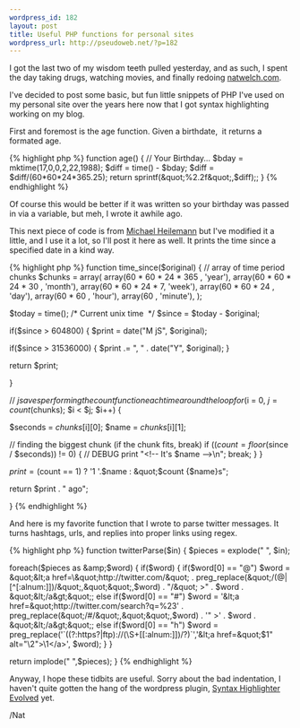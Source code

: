 ```yaml
--- 
wordpress_id: 182
layout: post
title: Useful PHP functions for personal sites
wordpress_url: http://pseudoweb.net/?p=182
---
```

I got the last two of my wisdom teeth pulled yesterday, and as such, I spent the day taking drugs, watching movies, and finally redoing <a href="http://natwelch.com">natwelch.com</a>.

I've decided to post some basic, but fun little snippets of PHP I've used on my personal site over the years here now that I got syntax highlighting working on my blog.

First and foremost is the age function. Given a birthdate,  it returns a formated age.

{% highlight php %}
function age() {
// Your Birthday...
 $bday = mktime(17,0,0,2,22,1988);
 $diff = time() - $bday;
 $diff = $diff/(60*60*24*365.25);
 return sprintf(&quot;%2.2f&quot;,$diff);;
}
{% endhighlight %}


Of course this would be better if it was written so your birthday was passed in via a variable, but meh, I wrote it awhile ago.

This next piece of code is from <a href="http://binarybonsai.com/code/timesince.txt">Michael Heilemann</a> but I've modified it a little, and I use it a lot, so I'll post it here as well. It prints the time since a specified date in a kind way.

{% highlight php %}
function time_since($original) {
 // array of time period chunks
 $chunks = array(
 array(60 * 60 * 24 * 365 , 'year'),
 array(60 * 60 * 24 * 30 , 'month'),
 array(60 * 60 * 24 * 7, 'week'),
 array(60 * 60 * 24 , 'day'),
 array(60 * 60 , 'hour'),
 array(60 , 'minute'),
 );

 $today = time(); /* Current unix time  */
 $since = $today - $original;

 if($since &gt; 604800) {
 $print = date(&quot;M jS&quot;, $original);

 if($since &gt; 31536000) {
 $print .= &quot;, &quot; . date(&quot;Y&quot;, $original);
 }

 return $print;

 }

 // $j saves performing the count function each time around the loop
 for ($i = 0, $j = count($chunks); $i &lt; $j; $i++) {

 $seconds = $chunks[$i][0];
 $name = $chunks[$i][1];

 // finding the biggest chunk (if the chunk fits, break)
 if (($count = floor($since / $seconds)) != 0) {
 // DEBUG print &quot;&lt;!-- It's $name --&gt;\n&quot;;
 break;
 }
 }

 $print = ($count == 1) ? '1 '.$name : &quot;$count {$name}s&quot;;

 return $print . &quot; ago&quot;;

}
{% endhighlight %}

And here is my favorite function that I wrote to parse twitter messages. It turns hashtags, urls, and replies into proper links using regex.

{% highlight php %}
function twitterParse($in)
{
 $pieces = explode(&quot; &quot;, $in);

 foreach($pieces as &amp;$word)
 {
 if($word) {
 if($word[0] == &quot;@&quot;)
 $word = &quot;&lt;a href=\&quot;http://twitter.com/&quot; . preg_replace(&quot;/(@|[^[:alnum:]])/&quot;,&quot;&quot;,$word) . &quot;/\&quot; &gt;&quot; . $word . &quot;&lt;/a&gt;&quot;;
 else if($word[0] == &quot;#&quot;)
 $word = '&lt;a href=&quot;http://twitter.com/search?q=%23' . preg_replace(&quot;/#/&quot;,&quot;&quot;,$word) . '&quot; &gt;' . $word . &quot;&lt;/a&gt;&quot;;
 else if($word[0] == &quot;h&quot;)
 $word = preg_replace('`((?:https?|ftp)://(\S+[[:alnum:]])/?)`','&lt;a href=&quot;$1&quot; alt=&quot;\2&quot;&gt;\1&lt;/a&gt;', $word);
 }
 }

 return implode(&quot; &quot;,$pieces);
}
{% endhighlight %}

Anyway, I hope these tidbits are useful. Sorry about the bad indentation, I haven't quite gotten the hang of the wordpress plugin, <a href="http://wordpress.org/extend/plugins/syntaxhighlighter/">Syntax Highlighter Evolved</a> yet.

/Nat
